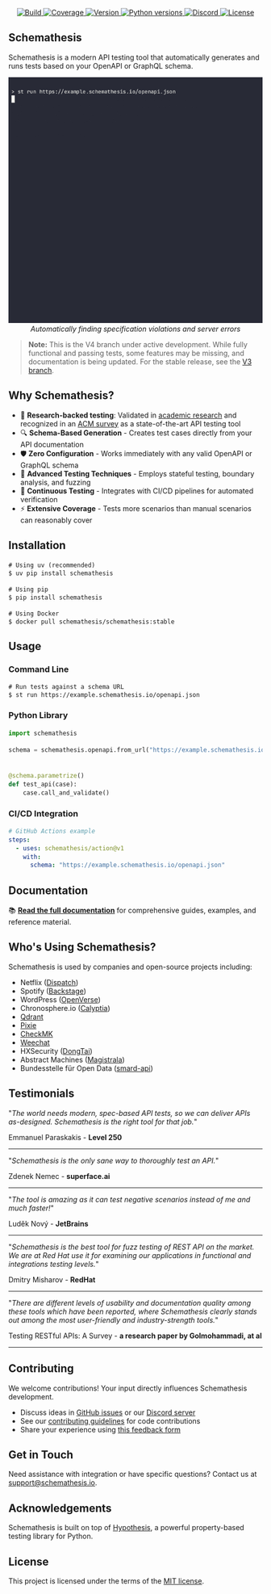 <p align="center">
    <a href="https://github.com/schemathesis/schemathesis/actions" target="_blank">
        <img src="https://github.com/schemathesis/schemathesis/actions/workflows/build.yml/badge.svg" alt="Build">
    </a>
    <a href="https://codecov.io/gh/schemathesis/schemathesis/branch/master" target="_blank">
        <img src="https://codecov.io/gh/schemathesis/schemathesis/branch/master/graph/badge.svg" alt="Coverage">
    </a>
    <a href="https://pypi.org/project/schemathesis/" target="_blank">
        <img src="https://img.shields.io/pypi/v/schemathesis.svg" alt="Version">
    </a>
    <a href="https://pypi.org/project/schemathesis/" target="_blank">
        <img src="https://img.shields.io/pypi/pyversions/schemathesis.svg" alt="Python versions">
    </a>
    <a href="https://discord.gg/R9ASRAmHnA" target="_blank">
        <img src="https://img.shields.io/discord/938139740912369755" alt="Discord">
    </a>
    <a href="https://opensource.org/licenses/MIT" target="_blank">
        <img src="https://img.shields.io/pypi/l/schemathesis.svg" alt="License">
    </a>
</p>

## Schemathesis

Schemathesis is a modern API testing tool that automatically generates and runs tests based on your OpenAPI or GraphQL schema.

<p align="center">
  <img src="https://raw.githubusercontent.com/schemathesis/schemathesis/master/img/demo.gif" alt="Schemathesis automatically finding a server error"/>
  <br>
  <i>Automatically finding specification violations and server errors</i>
</p>

> **Note:** This is the V4 branch under active development. While fully functional and passing tests, some features may be missing, and documentation is being updated. For the stable release, see the [V3 branch](https://github.com/schemathesis/schemathesis/tree/v3).

## Why Schemathesis?

- 🔬 **Research-backed testing**: Validated in [academic research](https://ieeexplore.ieee.org/document/9793781) and recognized in an [ACM survey](https://dl.acm.org/doi/10.1145/3617175) as a state-of-the-art API testing tool
- 🔍 **Schema-Based Generation** - Creates test cases directly from your API documentation
- 🛡️ **Zero Configuration** - Works immediately with any valid OpenAPI or GraphQL schema
- 🔄 **Advanced Testing Techniques** - Employs stateful testing, boundary analysis, and fuzzing
- 🧪 **Continuous Testing** - Integrates with CI/CD pipelines for automated verification
- ⚡ **Extensive Coverage** - Tests more scenarios than manual scenarios can reasonably cover

## Installation

```console
# Using uv (recommended)
$ uv pip install schemathesis

# Using pip
$ pip install schemathesis

# Using Docker
$ docker pull schemathesis/schemathesis:stable
```

## Usage

### Command Line

```console
# Run tests against a schema URL
$ st run https://example.schemathesis.io/openapi.json
```

### Python Library

```python
import schemathesis

schema = schemathesis.openapi.from_url("https://example.schemathesis.io/openapi.json")


@schema.parametrize()
def test_api(case):
    case.call_and_validate()
```

### CI/CD Integration

```yaml
# GitHub Actions example
steps:
  - uses: schemathesis/action@v1
    with:
      schema: "https://example.schemathesis.io/openapi.json"
```

## Documentation

📚 **[Read the full documentation](https://schemathesis.github.io/schemathesis)** for comprehensive guides, examples, and reference material.

## Who's Using Schemathesis?

Schemathesis is used by companies and open-source projects including:

- Netflix ([Dispatch](https://github.com/Netflix/dispatch))
- Spotify ([Backstage](https://github.com/backstage/backstage))
- WordPress ([OpenVerse](https://github.com/WordPress/openverse))
- Chronosphere.io ([Calyptia](https://github.com/chronosphereio/calyptia-api))
- [Qdrant](https://github.com/qdrant/qdrant)
- [Pixie](https://github.com/pixie-io/pixie)
- [CheckMK](https://github.com/Checkmk/checkmk)
- [Weechat](https://github.com/weechat/weechat)
- HXSecurity ([DongTai](https://github.com/HXSecurity/DongTai))
- Abstract Machines ([Magistrala](https://github.com/absmach/magistrala))
- Bundesstelle für Open Data ([smard-api](https://github.com/bundesAPI/smard-api))

## Testimonials

"_The world needs modern, spec-based API tests, so we can deliver APIs as-designed. Schemathesis is the right tool for that job._"

<div>Emmanuel Paraskakis - <strong>Level 250</strong></div>

---

"_Schemathesis is the only sane way to thoroughly test an API._"

<div>Zdenek Nemec - <strong>superface.ai</strong></div>

---

"_The tool is amazing as it can test negative scenarios instead of me and much faster!_"

<div>Luděk Nový - <strong>JetBrains</strong></div>

---

"_Schemathesis is the best tool for fuzz testing of REST API on the market. We are at Red Hat use it for examining our applications in functional and integrations testing levels._"

<div>Dmitry Misharov - <strong>RedHat</strong></div>

---

"_There are different levels of usability and documentation quality among these tools which have been reported, where Schemathesis clearly stands out among the most user-friendly and industry-strength tools._"

<div>Testing RESTful APIs: A Survey - <strong>a research paper by Golmohammadi, at al</strong></div>

---

## Contributing

We welcome contributions! Your input directly influences Schemathesis development.

- Discuss ideas in [GitHub issues](https://github.com/schemathesis/schemathesis/issues) or our [Discord server](https://discord.gg/R9ASRAmHnA)
- See our [contributing guidelines](https://github.com/schemathesis/schemathesis/blob/master/CONTRIBUTING.rst) for code contributions
- Share your experience using [this feedback form](https://forms.gle/kJ4hSxc1Yp6Ga96t5)

## Get in Touch

Need assistance with integration or have specific questions? Contact us at <a href="mailto:support@schemathesis.io">support@schemathesis.io</a>.

## Acknowledgements

Schemathesis is built on top of <a href="https://hypothesis.works/" target="_blank">Hypothesis</a>, a powerful property-based testing library for Python.

## License

This project is licensed under the terms of the [MIT license](https://opensource.org/licenses/MIT).
